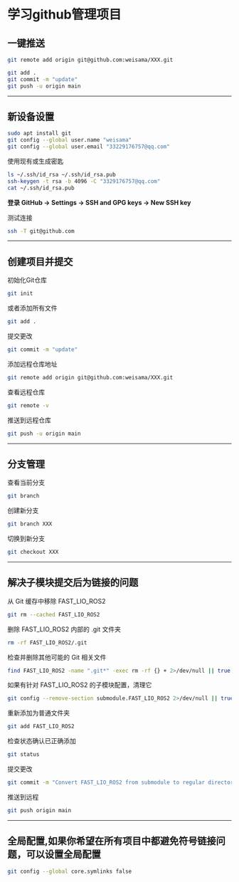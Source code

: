 # 学习github管理项目

## 一键推送
```bash
git remote add origin git@github.com:weisama/XXX.git
```

```bash
git add .
git commit -m "update"
git push -u origin main
```

---

## 新设备设置
```bash
sudo apt install git
git config --global user.name "weisama"
git config --global user.email "33229176757@qq.com"
```

使用现有或生成密匙
```bash
ls ~/.ssh/id_rsa ~/.ssh/id_rsa.pub
ssh-keygen -t rsa -b 4096 -C "3329176757@qq.com"
cat ~/.ssh/id_rsa.pub
```

**登录 GitHub → Settings → SSH and GPG keys → New SSH key**

测试连接
```bash
ssh -T git@github.com
```

---

## 创建项目并提交

初始化Git仓库
```bash
git init
```

或者添加所有文件
```bash
git add .
```

提交更改
```bash
git commit -m "update"
```

添加远程仓库地址
```bash
git remote add origin git@github.com:weisama/XXX.git
```

查看远程仓库
```bash
git remote -v
```

推送到远程仓库
```bash
git push -u origin main
```

---


## 分支管理

查看当前分支
```bash
git branch
```

创建新分支
```bash
git branch XXX
```

切换到新分支
```bash
git checkout XXX
```

---

## 解决子模块提交后为链接的问题

从 Git 缓存中移除 FAST_LIO_ROS2
```bash
git rm --cached FAST_LIO_ROS2
```

删除 FAST_LIO_ROS2 内部的 .git 文件夹
```bash
rm -rf FAST_LIO_ROS2/.git
```

检查并删除其他可能的 Git 相关文件
```bash
find FAST_LIO_ROS2 -name ".git*" -exec rm -rf {} + 2>/dev/null || true
```

如果有针对 FAST_LIO_ROS2 的子模块配置，清理它
```bash
git config --remove-section submodule.FAST_LIO_ROS2 2>/dev/null || true
```

重新添加为普通文件夹
```bash
git add FAST_LIO_ROS2
```

检查状态确认已正确添加
```bash
git status
```

提交更改
```bash
git commit -m "Convert FAST_LIO_ROS2 from submodule to regular directory"
```

推送到远程
```bash
git push origin main
```

---

## 全局配置,如果你希望在所有项目中都避免符号链接问题，可以设置全局配置

```bash
git config --global core.symlinks false
```
